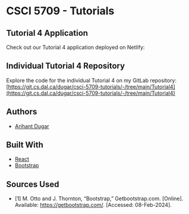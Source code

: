 # CSCI 5709 - Tutorials

## Tutorial 4 Application

Check out our Tutorial 4 application deployed on Netlify:


## Individual Tutorial 4 Repository

Explore the code for the individual Tutorial 4 on my GitLab repository:
[https://git.cs.dal.ca/dugar/csci-5709-tutorials/-/tree/main/Tutorial4](https://git.cs.dal.ca/dugar/csci-5709-tutorials/-/tree/main/Tutorial4)


## Authors

* [Arihant Dugar](arihant.dugar@dal.ca)


## Built With

* [React](https://legacy.reactjs.org/docs/getting-started.html/)
* [Bootstrap](https://getbootstrap.com/)

## Sources Used

* [1]	M. Otto and J. Thornton, “Bootstrap,” Getbootstrap.com. [Online]. Available: https://getbootstrap.com/. [Accessed: 08-Feb-2024].